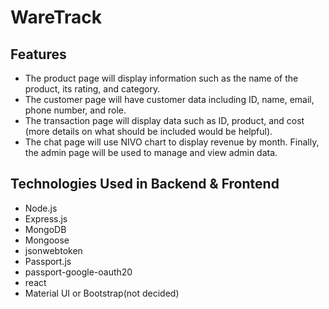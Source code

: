 # WareTrack

## Features

- The product page will display information such as the name of the product, its rating, and category.
- The customer page will have customer data including ID, name, email, phone number, and role.
- The transaction page will display data such as ID, product, and cost (more details on what should be included would be helpful).
- The chat page will use NIVO chart to display revenue by month. Finally, the admin page will be used to manage and view admin data.

## Technologies Used in Backend & Frontend

- Node.js
- Express.js
- MongoDB
- Mongoose
- jsonwebtoken
- Passport.js
- passport-google-oauth20
- react
- Material UI or Bootstrap(not decided)
